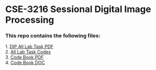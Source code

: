 # CSE-3216 Sessional Digital Image Processing
<h3>This repo contains the following files:</h3>
<p>
1. <a href="https://github.com/mdarikrayhan/Digital-Image-Processing/blob/main/DIP_ALL_Lab_Tasks.pdf">DIP All Lab Task PDF</a> <br>
2. <a href="https://github.com/mdarikrayhan/Digital-Image-Processing/blob/main/All_Lab_Tasks.ipynb">All Lab Task Codes</a> <br>
3. <a href="https://github.com/mdarikrayhan/Digital-Image-Processing/blob/main/Code_Book.pdf">Code Book PDF</a><br>
4. <a href="https://github.com/mdarikrayhan/Digital-Image-Processing/blob/main/Code_Book.docx">Code Book DOC</a><br>
</p>
